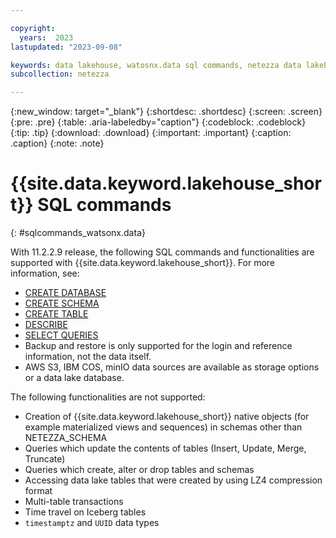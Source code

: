 ```yaml
---

copyright:
  years:  2023
lastupdated: "2023-09-08"

keywords: data lakehouse, watosnx.data sql commands, netezza data lakehouse, watsonx, watsonx.data, watsonx.data with nps
subcollection: netezza

---
```


{:new_window: target="_blank"}
{:shortdesc: .shortdesc}
{:screen: .screen}
{:pre: .pre}
{:table: .aria-labeledby="caption"}
{:codeblock: .codeblock}
{:tip: .tip}
{:download: .download}
{:important: .important}
{:caption: .caption}
{:note: .note}

# {{site.data.keyword.lakehouse_short}} SQL commands
{: #sqlcommands_watsonx.data}

With 11.2.2.9 release, the following SQL commands and functionalities are supported with {{site.data.keyword.lakehouse_short}}.
For more information, see:

- [CREATE DATABASE](https://www.ibm.com/docs/en/netezza?topic=npsscr-create-database-2)
- [CREATE SCHEMA](https://www.ibm.com/docs/en/netezza?topic=npsscr-create-schema-2)
- [CREATE TABLE](https://www.ibm.com/docs/en/netezza?topic=npsscr-create-table-2)
- [DESCRIBE](https://www.ibm.com/docs/en/netezza?topic=reference-describe)
- [SELECT QUERIES](https://www.ibm.com/docs/en/netezza?topic=npsscr-select-retrieve-rows-2)
- Backup and restore is only supported for the login and reference information, not the data itself.
- AWS S3, IBM COS, minIO data sources are available as storage options or a data lake database.

The following functionalities are not supported:

- Creation of {{site.data.keyword.lakehouse_short}} native objects (for example materialized views and sequences) in schemas other than NETEZZA_SCHEMA
- Queries which update the contents of tables (Insert, Update, Merge, Truncate)
- Queries which create, alter or drop tables and schemas
- Accessing data lake tables that were created by using LZ4 compression format
- Multi-table transactions
- Time travel on Iceberg tables
- `timestamptz` and `UUID` data types
